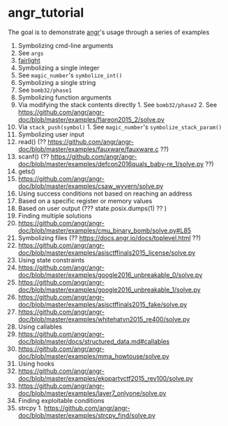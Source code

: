 # angr_tutorial
The goal is to demonstrate [angr](https://github.com/angr/angr)'s usage through a series of examples

1. Symbolizing cmd-line arguments
  1. See `args`
  2. [fairlight](https://github.com/angr/angr-doc/tree/master/examples/securityfest_fairlight)
1. Symbolizing a single integer
  1. See `magic_number`'s `symbolize_int()`
1. Symbolizing a single string
  1. See `bomb32/phase1`
1. Symbolizing function arguments
  1. Via modifying the stack contents directly
    1. See `bomb32/phase2`
    2. See https://github.com/angr/angr-doc/blob/master/examples/flareon2015_2/solve.py
  2. Via `stack_push(symbol)`
    1. See `magic_number`'s `symbolize_stack_param()`
1. Symbolizing user input
  1. read() (?? https://github.com/angr/angr-doc/blob/master/examples/fauxware/fauxware.c ??)
  2. scanf() (?? https://github.com/angr/angr-doc/blob/master/examples/defcon2016quals_baby-re_1/solve.py ??)
  3. gets()
  4. https://github.com/angr/angr-doc/blob/master/examples/csaw_wyvern/solve.py
1. Using success conditions not based on reaching an address
  1. Based on a specific register or memory values
  2. Based on user output (??? state.posix.dumps(1) ?? )
1. Finding multiple solutions
  1. https://github.com/angr/angr-doc/blob/master/examples/cmu_binary_bomb/solve.py#L85
1. Symbolizing files (?? https://docs.angr.io/docs/toplevel.html ??)
  1. https://github.com/angr/angr-doc/blob/master/examples/asisctffinals2015_license/solve.py
1. Using state constraints
  1. https://github.com/angr/angr-doc/blob/master/examples/google2016_unbreakable_0/solve.py
  2. https://github.com/angr/angr-doc/blob/master/examples/google2016_unbreakable_1/solve.py
  3. https://github.com/angr/angr-doc/blob/master/examples/asisctffinals2015_fake/solve.py
  4. https://github.com/angr/angr-doc/blob/master/examples/whitehatvn2015_re400/solve.py
1. Using callables
  1. https://github.com/angr/angr-doc/blob/master/docs/structured_data.md#callables
  2. https://github.com/angr/angr-doc/blob/master/examples/mma_howtouse/solve.py
1. Using hooks
  1. https://github.com/angr/angr-doc/blob/master/examples/ekopartyctf2015_rev100/solve.py
  2. https://github.com/angr/angr-doc/blob/master/examples/layer7_onlyone/solve.py
1. Finding exploitable conditions
  1. strcpy
    1. https://github.com/angr/angr-doc/blob/master/examples/strcpy_find/solve.py
